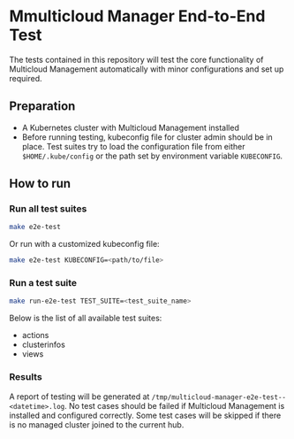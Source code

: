 # Mmulticloud Manager End-to-End Test

The tests contained in this repository will test the core functionality of Multicloud Management automatically with minor configurations and set up required.

## Preparation

* A Kubernetes cluster with Multicloud Management installed
* Before running testing, kubeconfig file for cluster admin should be in place. Test suites try to load the configuration file from either `$HOME/.kube/config` or the path set by environment variable `KUBECONFIG`.

## How to run

### Run all test suites

```sh
make e2e-test
```

Or run with a customized kubeconfig file:

```sh
make e2e-test KUBECONFIG=<path/to/file>
```

### Run a test suite

```sh
make run-e2e-test TEST_SUITE=<test_suite_name>
```

Below is the list of all available test suites:

* actions
* clusterinfos
* views

### Results

A report of testing will be generated at `/tmp/multicloud-manager-e2e-test--<datetime>.log`. No test cases should be failed if Multicloud Management is installed and configured correctly. Some test cases will be skipped if there is no managed cluster joined to the current hub.
